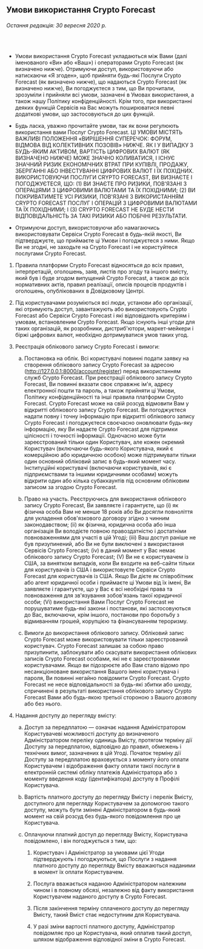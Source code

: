 <div class="text-justify">
	<div class="row">
		<h2 class="mx-auto">Умови використання Crypto Forecast</h2>
	</div>
	<div class="row">
		<h6 class="mx-auto">Остання редакція: 30 вересня 2020 р.</h6>
	</div>
	<br>
	<div class="row col-sm-8 mx-auto">
		<ul class="list-unstyled">
			<li>
				<p>Умови використання Crypto Forecast укладаються між Вами (далі іменованого «Ви» або «Ваш») і операторами Crypto Forecast (як визначено нижче). Отримуючи доступ, використовуючи або натискаючи «Я згоден», щоб прийняти будь-які Послуги Crypto Forecast (як визначено нижче), що надаються Crypto Forecast (як визначено нижче), Ви погоджуєтеся з тим, що Ви прочитали, зрозуміли і прийняли всі умови, зазначені в Умовах використання, а також нашу Політику конфіденційності. Крім того, при використанні деяких функцій Сервісів на Вас можуть поширюватися певні додаткові умови, що застосовуються до цих функцій.</p>
			</li>
			<li>
				<p>Будь ласка, уважно прочитайте умови, так як вони регулюють використання вами Послуг Crypto Forecast. ЦІ УМОВИ МІСТЯТЬ ВАЖЛИВІ ПОЛОЖЕННЯ «ВИРІШЕННЯ СУПЕРЕЧОК: ФОРУМ, ВІДМОВА ВІД КОЛЕКТИВНИХ ПОЗОВІВ» НИЖЧЕ. ЯК І У ВИПАДКУ З БУДЬ-ЯКИМ АКТИВОМ, ВАРТІСТЬ ЦИФРОВИХ ВАЛЮТ (ЯК ВИЗНАЧЕНО НИЖЧЕ) МОЖЕ ЗНАЧНО КОЛИВАТИСЯ, І ІСНУЄ ЗНАЧНИЙ РИЗИК ЕКОНОМІЧНИХ ВТРАТ ПРИ КУПІВЛІ, ПРОДАЖУ, ЗБЕРІГАННІ АБО ІНВЕСТУВАННІ ЦИФРОВИХ ВАЛЮТ І ЇХ ПОХІДНИХ. ВИКОРИСТОВУЮЧИ ПОСЛУГИ CRYPTO FORECAST, ВИ ВИЗНАЄТЕ І ПОГОДЖУЄТЕСЯ, ЩО: (1) ВИ ЗНАЄТЕ ПРО РИЗИКИ, ПОВ'ЯЗАНІ З ОПЕРАЦІЯМИ З ЦИФРОВИМИ ВАЛЮТАМИ ТА ЇХ ПОХІДНИМИ; (2) ВИ ПОКРИВАТИМЕТЕ УСІ РИЗИКИ, ПОВ'ЯЗАНІ З ВИКОРИСТАННЯМ CRYPTO FORECAST ПОСЛУГ І ОПЕРАЦІЙ З ЦИФРОВИМИ ВАЛЮТАМИ ТА ЇХ ПОХІДНИМИ; І (3) CRYPTO FORECAST НЕ БУДЕ НЕСТИ ВІДПОВІДАЛЬНІСТЬ ЗА ТАКІ РИЗИКИ АБО ПОБІЧНІ РЕЗУЛЬТАТИ.</p>
			</li>
			<li>
				<p>Отримуючи доступ, використовуючи або намагаючись використовувати Сервіси Crypto Forecast в будь-якій якості, Ви підтверджуєте, що приймаєте ці Умови і погоджуєтеся з ними. Якщо Ви не згодні, не заходьте на Crypto Forecast і не користуйтеся послугами Crypto Forecast.</p>
			</li>
		</ul>
		<ol type="1">
			<li>
				<p>Правила платформи Crypto Forecast відносяться до всіх правил, інтерпретацій, оголошень, заяв, листів про згоду та іншого вмісту, який був і буде згодом випущений Crypto Forecast, а також до всіх нормативних актів, правил реалізації, описів процесів продуктів і оголошень, опублікованих в Довідковому Центрі.</p>
			</li>
			<li>
				<p>Під користувачами розуміються всі люди, установи або організації, які отримують доступ, завантажують або використовують Crypto Forecast або Сервіси Crypto Forecast і які відповідають критеріям і умовам, встановленим Crypto Forecast. Якщо існують інші угоди для таких організацій, як розробники, дистриб'ютори, маркет-мейкери і біржі цифрових валют, необхідно дотримуватися умов таких угод.</p>
			</li>
			<li>
				<p>Реєстрація облікового запису Crypto Forecast і вимоги:</p>
				<ol type="a">
					<li>
						<p>
							Постановка на облік. Всі користувачі повинні подати заявку на створення облікового запису Crypto Forecast за адресою
							(<a href="http://127.0.0.1:8000/account/register" target="_blank">http://127.0.0.1:8000/account/register</a>)
							перед використанням служб Crypto Forecast. При реєстрації облікового запису Crypto Forecast, Ви повинні вказати своє справжнє ім'я, адресу електронної пошти та пароль, а також прийняти ці Умови, Політику конфіденційності та інші правила платформи Crypto Forecast. Crypto Forecast може на свій розсуд відмовити Вам у відкритті облікового запису Crypto Forecast. Ви погоджуєтеся надати повну і точну інформацію при відкритті облікового запису Crypto Forecast і погоджуєтеся своєчасно оновлювати будь-яку інформацію, яку Ви надаєте Crypto Forecast для підтримки цілісності і точності інформації. Одночасно може бути зареєстрований тільки один Користувач, але кожен окремий Користувач (включаючи будь-якого Користувача, який є комерційною або юридичною особою) може підтримувати тільки один основний обліковий запис в будь-який момент часу. Інституційні користувачі (включаючи користувачів, які є підприємствами та іншими юридичними особами) можуть відкрити один або кілька субаккаунтів під основним обліковим записом за згодою Crypto Forecast.
						</p>
					</li>
					<li>
						<p>Право на участь. Реєструючись для використання облікового запису Crypto Forecast, Ви заявляєте і гарантуєте, що (i) як фізична особа Вам не менше 18 років або Ви досягли повноліття для укладення обов'язкового договору згідно з чинним законодавством; (іi) як фізична, юридична особа або інша організація Ви володієте повною правоздатністю і достатніми повноваженнями для участі в цій Угоді; (іii) Ваш доступ раніше не був призупинений, або Ви не були виключені з використання Сервісів Crypto Forecast; (іv) в даний момент у Вас немає облікового запису Crypto Forecast; (V) Ви не є користувачем із США, за винятком випадків, коли Ви входите на веб-сайти тільки для користувачів із США і використовуєте Сервіси Crypto Forecast для користувачів із США. Якщо Ви дієте як співробітник або агент юридичної особи і приймаєте ці Умови від їх імені, Ви заявляєте і гарантуєте, що у Вас є всі необхідні права та повноваження для зв'язування зобов'язань такої юридичної особи; (Vi) використання Вами Послуг Crypto Forecast не порушуватиме будь-які закони і постанови, які застосовуються до Вас, включаючи, крім іншого, постанови про боротьбу з відмиванням грошей, корупцією та фінансуванням тероризму.</p>
					</li>
					<li>
						<p>Вимоги до використання облікового запису. Обліковий запис Crypto Forecast може використовувати тільки зареєстрований користувач. Crypto Forecast залишає за собою право призупинити, заблокувати або скасувати використання облікових записів Crypto Forecast особами, які не є зареєстрованими користувачами. Якщо ви підозрюєте або Вам стало відомо про несанкціоноване використання Вашого імені користувача і пароля, Ви повинні негайно повідомити Crypto Forecast. Crypto Forecast не несе відповідальності за будь-які збитки або шкоду, спричинені в результаті використання облікового запису Crypto Forecast Вами або будь-якою третьої стороною з Вашого дозволу або без нього.</p>
					</li>
				</ol>
			</li>
			<li>
				<p>Надання доступу до перегляду вмісту:</p>
				<ol type="a">
					<li>
						<p>Доступ за передплатою — означає надання Адміністратором Користувачеві можливості доступу до визначеного Адміністратором переліку одиниць Вмісту, протягом терміну дії Доступу за передплатою, відповідно до правил, обмежень і технічних вимог, зазначених в цій Угоді. Початок терміну дії Доступу за передплатою враховується з моменту його оплати Користувачем і відображення факту оплати такої послуги в електронній системі обліку платежів Адміністратора або з моменту введення коду (ідентифікатора) доступу в Профілі Користувача.</p>
					</li>
					<li>
						<p>Вартість платного доступу до перегляду Вмісту і перелік Вмісту, доступного для перегляду Користувачем за допомогою такого доступу, можуть бути змінені Адміністратором в будь-який момент на свій розсуд без будь-якого повідомлення про це Користувача.</p>
					</li>
					<li>
						<p>Оплачуючи платний доступ до перегляду Вмісту, Користувача повідомлено, і він погоджується з тим, що:</p>
						<ol type="1">
							<li>
								<p>Користувач і Адміністратор за умовами цієї Угоди підтверджують і погоджуються, що Послуги з надання платного доступу до перегляду Вмісту вважаються наданими в момент їх оплати Користувачем.</p>
							</li>
							<li>
								<p>Послуга вважається наданою Адміністратором належним чином і в повному обсязі, незалежно від факту використання Користувачем наданого доступу в Crypto Forecast.</p>
							</li>
							<li>
								<p>Після закінчення терміну сплаченого доступу до перегляду Вмісту, такий Вміст стає недоступним для Користувача.</p>
							</li>
							<li>
								<p>У разі зміни вартості платного доступу, Адміністратор повідомляє про це Користувача, який оплатив такий доступ, шляхом відображення відповідної зміни в Crypto Forecast.</p>
							</li>
						</ol>
					</li>
				</ol>
			</li>
		</ol>
	</div>
</div>
